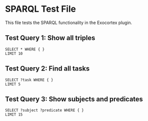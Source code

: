# SPARQL Test File

This file tests the SPARQL functionality in the Exocortex plugin.

## Test Query 1: Show all triples
```sparql
SELECT * WHERE { }
LIMIT 10
```

## Test Query 2: Find all tasks
```sparql
SELECT ?task WHERE { }
LIMIT 5
```

## Test Query 3: Show subjects and predicates
```sparql
SELECT ?subject ?predicate WHERE { }
LIMIT 15
```